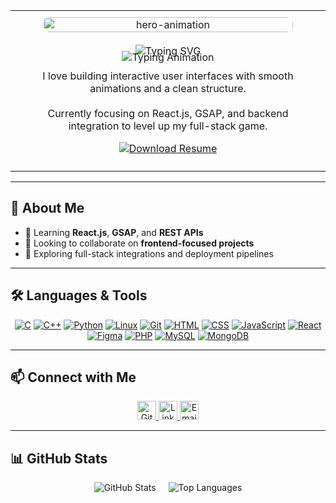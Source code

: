 <table align="center" style="width: 100%; max-width: 1000px; border: none;">
  <tr style="display: flex; flex-wrap: wrap; justify-content: center; align-items: center;">
    <td style="flex: 1 1 300px; padding: 10px; text-align: center; min-width: 280px;">
      <img src="https://media.giphy.com/media/qgQUggAC3Pfv687qPC/giphy.gif" alt="hero-animation" style="width: 100%; max-width: 400px; border-radius: 10px;" />
    </td>
    <td style="flex: 1 1 300px; padding: 10px; min-width: 280px; text-align: center;">
      <div style="text-align: center;">
        <img src="https://readme-typing-svg.demolab.com?font=Fira+Code&weight=500&pause=1500&speed=30&color=00F7FF&center=true&vCenter=true&lines=Hi+%F0%9F%91%8B%2C+I'm+Shamir+Ali" alt="Typing SVG" style="max-width: 100%; height: auto;" />
      </div>
      <div style="text-align: center; margin-top: -10px;">
        <img src="https://readme-typing-svg.demolab.com?font=Fira+Code&weight=400&pause=1500&speed=30&color=00F7FF&center=true&vCenter=true&lines=Frontend+Developer;React.js+Focused;UI+Animation+Lover" alt="Typing Animation" style="max-width: 100%; height: auto;align:"center;" />
      </div>
      <p style="text-align: center; max-width: 90%; margin: 10px auto;">
        I love building interactive user interfaces with smooth animations and a clean structure.<br><br>
        Currently focusing on React.js, GSAP, and backend integration to level up my full-stack game.
      </p>
<p align="center">
  <a href="https://github.com/ShamirAli55/ShamirAli55/raw/main/Shamir_Ali_Resume.pdf" download>
    <img src="https://img.shields.io/badge/Download_Resume-PDF-red?logo=adobeacrobat&style=for-the-badge" alt="Download Resume" />
  </a>
</p>
  </tr>
</table>



---

## 🚀 About Me

<!--- 🔭 Building a **Pet Management System** (HTML, CSS, PHP, MySQL)--->
- 🌱 Learning **React.js**, **GSAP**, and **REST APIs**
- 👯 Looking to collaborate on **frontend-focused projects**
- 🤝 Exploring full-stack integrations and deployment pipelines

---

## 🛠️ Languages & Tools

<p align="center">
  <a href="https://www.cprogramming.com/" target="_blank"><img src="https://skillicons.dev/icons?i=c" alt="C" /></a>
  <a href="https://cplusplus.com/" target="_blank"><img src="https://skillicons.dev/icons?i=cpp" alt="C++" /></a>
  <a href="https://www.python.org/" target="_blank"><img src="https://skillicons.dev/icons?i=python" alt="Python" /></a>
  <a href="https://www.linux.org/" target="_blank"><img src="https://skillicons.dev/icons?i=linux" alt="Linux" /></a>
  <a href="https://git-scm.com/" target="_blank"><img src="https://skillicons.dev/icons?i=git" alt="Git" /></a>
  <a href="https://developer.mozilla.org/en-US/docs/Web/HTML" target="_blank"><img src="https://skillicons.dev/icons?i=html" alt="HTML" /></a>
  <a href="https://developer.mozilla.org/en-US/docs/Web/CSS" target="_blank"><img src="https://skillicons.dev/icons?i=css" alt="CSS" /></a>
  <a href="https://developer.mozilla.org/en-US/docs/Web/JavaScript" target="_blank"><img src="https://skillicons.dev/icons?i=js" alt="JavaScript" /></a>
  <a href="https://reactjs.org/" target="_blank"><img src="https://skillicons.dev/icons?i=react" alt="React" /></a>
  <a href="https://www.figma.com/" target="_blank"><img src="https://skillicons.dev/icons?i=figma" alt="Figma" /></a>
  <a href="https://www.php.net/" target="_blank"><img src="https://skillicons.dev/icons?i=php" alt="PHP" /></a>
  <a href="https://www.mysql.com/" target="_blank"><img src="https://skillicons.dev/icons?i=mysql" alt="MySQL" /></a>
  <a href="https://www.mongodb.com/" target="_blank"><img src="https://skillicons.dev/icons?i=mongodb" alt="MongoDB" /></a>
</p>

---

## 📫 Connect with Me

<p align="center">
  <a href="https://github.com/ShamirAli55" target="_blank">
    <img src="https://skillicons.dev/icons?i=github" alt="GitHub" height="30" />
  </a>
  <a href="https://www.linkedin.com/in/shamirali55" target="_blank">
    <img src="https://skillicons.dev/icons?i=linkedin" alt="LinkedIn" height="30" />
  </a>
  <a href="mailto:shamirali9779@gmail.com" target="_blank">
    <img src="https://skillicons.dev/icons?i=gmail" alt="Email" height="30" />
  </a>
</p>

---

## 📊 GitHub Stats

<p align="center">
<!--   <img src="https://github-profile-trophy.vercel.app/?username=shamirali55&theme=radical&margin-w=10&margin-h=10&no-bg=true" alt="GitHub Trophies" /> -->
</p>

<div style="display: flex; justify-content: center; flex-wrap: wrap; gap: 20px;">
  <img src="https://github-readme-stats.vercel.app/api?username=shamirali55&show_icons=true&theme=radical&hide_border=true" alt="GitHub Stats" />
  <img src="https://github-readme-stats.vercel.app/api/top-langs/?username=shamirali55&layout=compact&theme=radical&hide_border=true" alt="Top Languages" />
</div>
